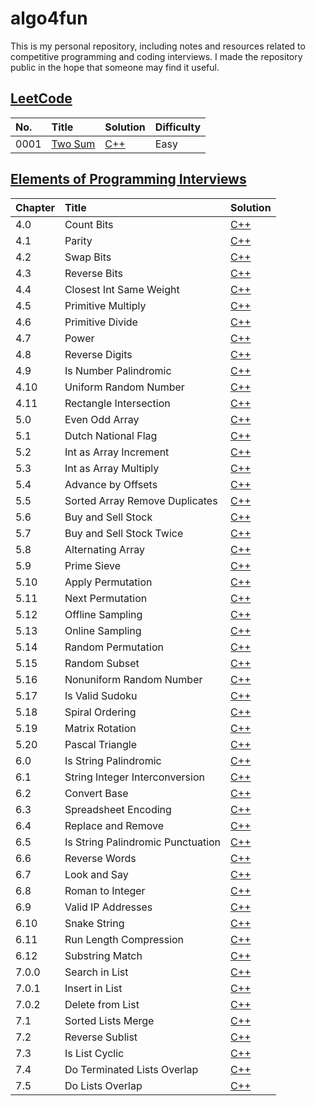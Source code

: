 # algo4fun

This is my personal repository, including notes and resources related to competitive programming and coding interviews. I made the repository public in the hope that someone may find it useful.

## [LeetCode](https://leetcode.com/)

| No.  | Title                                             | Solution                                     | Difficulty |
| :--- | :------------------------------------------------ | :------------------------------------------- | :--------- |
| 0001 | [Two Sum](https://leetcode.com/problems/two-sum/) | [C++](./solutions/leetcode/two-sum/main.cpp) | Easy       |

## [Elements of Programming Interviews](https://elementsofprogramminginterviews.com/)

| Chapter | Title                             | Solution                                                          |
| :------ | :-------------------------------- | :---------------------------------------------------------------- |
| 4.0     | Count Bits                        | [C++](./solutions/epi/count-bits/main.cpp)                        |
| 4.1     | Parity                            | [C++](./solutions/epi/parity/main.cpp)                            |
| 4.2     | Swap Bits                         | [C++](./solutions/epi/swap-bits/main.cpp)                         |
| 4.3     | Reverse Bits                      | [C++](./solutions/epi/reverse-bits/main.cpp)                      |
| 4.4     | Closest Int Same Weight           | [C++](./solutions/epi/closest-int-same-weight/main.cpp)           |
| 4.5     | Primitive Multiply                | [C++](./solutions/epi/primitive-multiply/main.cpp)                |
| 4.6     | Primitive Divide                  | [C++](./solutions/epi/primitive-divide/main.cpp)                  |
| 4.7     | Power                             | [C++](./solutions/epi/power-x-y/main.cpp)                         |
| 4.8     | Reverse Digits                    | [C++](./solutions/epi/reverse-digits/main.cpp)                    |
| 4.9     | Is Number Palindromic             | [C++](./solutions/epi/is-number-palindromic/main.cpp)             |
| 4.10    | Uniform Random Number             | [C++](./solutions/epi/uniform-random-number/main.cpp)             |
| 4.11    | Rectangle Intersection            | [C++](./solutions/epi/rectangle-intersection/main.cpp)            |
| 5.0     | Even Odd Array                    | [C++](./solutions/epi/even-odd-array/main.cpp)                    |
| 5.1     | Dutch National Flag               | [C++](./solutions/epi/dutch-national-flag/main.cpp)               |
| 5.2     | Int as Array Increment            | [C++](./solutions/epi/int-as-array-increment/main.cpp)            |
| 5.3     | Int as Array Multiply             | [C++](./solutions/epi/int-as-array-multiply/main.cpp)             |
| 5.4     | Advance by Offsets                | [C++](./solutions/epi/advance-by-offsets/main.cpp)                |
| 5.5     | Sorted Array Remove Duplicates    | [C++](./solutions/epi/sorted-array-remove-duplicates/main.cpp)    |
| 5.6     | Buy and Sell Stock                | [C++](./solutions/epi/buy-and-sell-stock/main.cpp)                |
| 5.7     | Buy and Sell Stock Twice          | [C++](./solutions/epi/buy-and-sell-stock-twice/main.cpp)          |
| 5.8     | Alternating Array                 | [C++](./solutions/epi/alternating-array/main.cpp)                 |
| 5.9     | Prime Sieve                       | [C++](./solutions/epi/prime-sieve/main.cpp)                       |
| 5.10    | Apply Permutation                 | [C++](./solutions/epi/apply-permutation/main.cpp)                 |
| 5.11    | Next Permutation                  | [C++](./solutions/epi/next-permutation/main.cpp)                  |
| 5.12    | Offline Sampling                  | [C++](./solutions/epi/offline-sampling/main.cpp)                  |
| 5.13    | Online Sampling                   | [C++](./solutions/epi/online-sampling/main.cpp)                   |
| 5.14    | Random Permutation                | [C++](./solutions/epi/random-permutation/main.cpp)                |
| 5.15    | Random Subset                     | [C++](./solutions/epi/random-subset/main.cpp)                     |
| 5.16    | Nonuniform Random Number          | [C++](./solutions/epi/nonuniform-random-number/main.cpp)          |
| 5.17    | Is Valid Sudoku                   | [C++](./solutions/epi/is-valid-sudoku/main.cpp)                   |
| 5.18    | Spiral Ordering                   | [C++](./solutions/epi/spiral-ordering/main.cpp)                   |
| 5.19    | Matrix Rotation                   | [C++](./solutions/epi/matrix-rotation/main.cpp)                   |
| 5.20    | Pascal Triangle                   | [C++](./solutions/epi/pascal-triangle/main.cpp)                   |
| 6.0     | Is String Palindromic             | [C++](./solutions/epi/is-string-palindromic/main.cpp)             |
| 6.1     | String Integer Interconversion    | [C++](./solutions/epi/string-integer-interconversion/main.cpp)    |
| 6.2     | Convert Base                      | [C++](./solutions/epi/convert-base/main.cpp)                      |
| 6.3     | Spreadsheet Encoding              | [C++](./solutions/epi/spreadsheet-encoding/main.cpp)              |
| 6.4     | Replace and Remove                | [C++](./solutions/epi/replace-and-remove/main.cpp)                |
| 6.5     | Is String Palindromic Punctuation | [C++](./solutions/epi/is-string-palindromic-punctuation/main.cpp) |
| 6.6     | Reverse Words                     | [C++](./solutions/epi/reverse-words/main.cpp)                     |
| 6.7     | Look and Say                      | [C++](./solutions/epi/look-and-say/main.cpp)                      |
| 6.8     | Roman to Integer                  | [C++](./solutions/epi/roman-to-integer/main.cpp)                  |
| 6.9     | Valid IP Addresses                | [C++](./solutions/epi/valid-ip-addresses/main.cpp)                |
| 6.10    | Snake String                      | [C++](./solutions/epi/snake-string/main.cpp)                      |
| 6.11    | Run Length Compression            | [C++](./solutions/epi/run-length-compression/main.cpp)            |
| 6.12    | Substring Match                   | [C++](./solutions/epi/substring-match/main.cpp)                   |
| 7.0.0   | Search in List                    | [C++](./solutions/epi/search-in-list/main.cpp)                    |
| 7.0.1   | Insert in List                    | [C++](./solutions/epi/insert-in-list/main.cpp)                    |
| 7.0.2   | Delete from List                  | [C++](./solutions/epi/delete-from-list/main.cpp)                  |
| 7.1     | Sorted Lists Merge                | [C++](./solutions/epi/sorted-list-merge/main.cpp)                 |
| 7.2     | Reverse Sublist                   | [C++](./solutions/epi/reverse-sublist/main.cpp)                   |
| 7.3     | Is List Cyclic                    | [C++](./solutions/epi/is-list-cyclic/main.cpp)                    |
| 7.4     | Do Terminated Lists Overlap       | [C++](./solutions/epi/do-terminated-lists-overlap/main.cpp)       |
| 7.5     | Do Lists Overlap                  | [C++](./solutions/epi/do-lists-overlap/main.cpp)                  |

